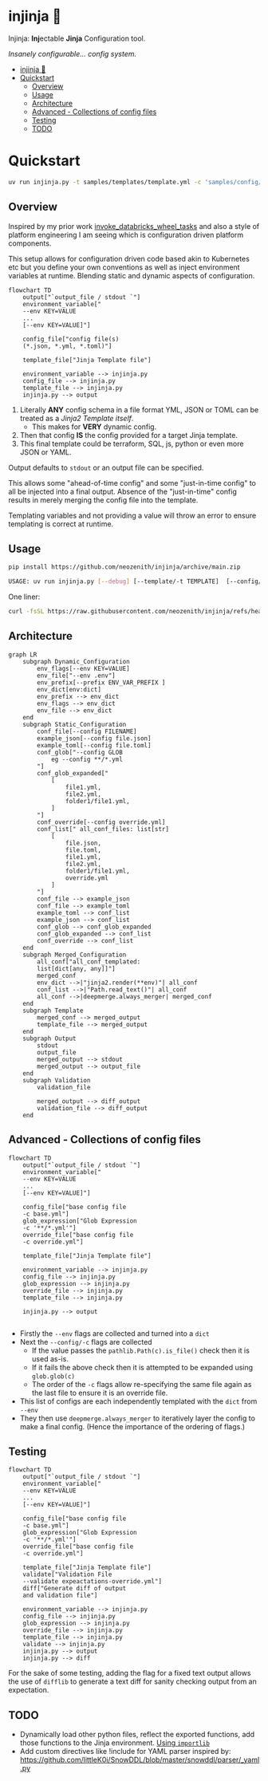 # injinja 🥷

Injinja: **Inj**ectable **Jinja** Configuration tool. 

_Insanely configurable... config system._

<!--TOC-->

- [injinja 🥷](#injinja-)
- [Quickstart](#quickstart)
  - [Overview](#overview)
  - [Usage](#usage)
  - [Architecture](#architecture)
  - [Advanced - Collections of config files](#advanced---collections-of-config-files)
  - [Testing](#testing)
  - [TODO](#todo)

<!--TOC-->

# Quickstart

```sh
uv run injinja.py -t samples/templates/template.yml -c 'samples/config/*' -e home_dir="$HOME"
```

## Overview

Inspired by my prior work [invoke_databricks_wheel_tasks](https://github.com/neozenith/invoke-databricks-wheel-tasks/blob/main/invoke_databricks_wheel_tasks/tasks.py#L81) and also a style of platform engineering I am seeing which is configuration driven platform components.

This setup allows for configuration driven code based akin to Kubernetes etc but you define your own conventions as well as inject environment variables at runtime. Blending static and dynamic aspects of configuration.

```mermaid
flowchart TD
    output["`output_file / stdout `"]
    environment_variable["
    --env KEY=VALUE
    ...
    [--env KEY=VALUE]"]

    config_file["config file(s) 
    (*.json, *.yml, *.toml)"]

    template_file["Jinja Template file"]

    environment_variable --> injinja.py
    config_file --> injinja.py
    template_file --> injinja.py
    injinja.py --> output
```


1. Literally **ANY** config schema in a file format YML, JSON or TOML can be treated as a _Jinja2 Template itself_.
    - This makes for **VERY** dynamic config.
1. Then that config **IS** the config provided for a target Jinja template.
1. This final template could be terraform, SQL, js, python or even more JSON or YAML.

Output defaults to `stdout` or an output file can be specified.

This allows some "ahead-of-time config" and some "just-in-time config" to all be injected into a final output.
Absence of the "just-in-time" config results in merely merging the config file into the template.

Templating variables and not providing a value will throw an error to ensure templating is correct at runtime.

## Usage

```sh
pip install https://github.com/neozenith/injinja/archive/main.zip
```

```sh
USAGE: uv run injinja.py [--debug] [--template/-t TEMPLATE]  [--config/-c CONFIGFILE/GLOB] [--config/-c CONFIGFILE/GLOB] [--env KEY=VALUE] [--env KEY=VALUE] [--output OUTPUTFILE] [--validate/-v VALIDATION_FILE]
```

One liner:

```sh
curl -fsSL https://raw.githubusercontent.com/neozenith/injinja/refs/heads/main/src/injinja/injinja.py | sh -c "python3 - -t template.j2 -c config.yml -e home_dir=$HOME"
```

## Architecture




```mermaid
graph LR
    subgraph Dynamic_Configuration
        env_flags[--env KEY=VALUE]
        env_file["--env .env"]
        env_prefix[--prefix ENV_VAR_PREFIX ]
        env_dict[env:dict]
        env_prefix --> env_dict
        env_flags --> env_dict
        env_file --> env_dict
    end
    subgraph Static_Configuration
        conf_file[--config FILENAME]
        example_json[--config file.json]
        example_toml[--config file.toml]
        conf_glob["--config GLOB
            eg --config **/*.yml
        "]
        conf_glob_expanded["
            [
                file1.yml,
                file2.yml,
                folder1/file1.yml,
            ]
        "]
        conf_override[--config override.yml]
        conf_list[" all_conf_files: list[str]
            [
                file.json,
                file.toml,
                file1.yml,
                file2.yml,
                folder1/file1.yml,
                override.yml
            ]
        "]
        conf_file --> example_json
        conf_file --> example_toml
        example_toml --> conf_list
        example_json --> conf_list
        conf_glob --> conf_glob_expanded
        conf_glob_expanded --> conf_list
        conf_override --> conf_list
    end
    subgraph Merged_Configuration
        all_conf["all_conf_templated: 
        list[dict[any, any]]"]
        merged_conf
        env_dict -->|"jinja2.render(**env)"| all_conf
        conf_list -->|"Path.read_text()"| all_conf
        all_conf -->|deepmerge.always_merger| merged_conf
    end
    subgraph Template
        merged_conf --> merged_output
        template_file --> merged_output
    end
    subgraph Output
        stdout
        output_file
        merged_output --> stdout
        merged_output --> output_file
    end
    subgraph Validation
        validation_file

        merged_output --> diff_output
        validation_file --> diff_output
    end

```



## Advanced - Collections of config files

```mermaid
flowchart TD
    output["`output_file / stdout `"]
    environment_variable["
    --env KEY=VALUE
    ...
    [--env KEY=VALUE]"]

    config_file["base config file 
    -c base.yml"]
    glob_expression["Glob Expression
    -c '**/*.yml'"]
    override_file["base config file 
    -c override.yml"]

    template_file["Jinja Template file"]

    environment_variable --> injinja.py
    config_file --> injinja.py
    glob_expression --> injinja.py
    override_file --> injinja.py
    template_file --> injinja.py
    
    injinja.py --> output
    
```

- Firstly the `--env` flags are collected and turned into a `dict`
- Next the `--config/-c` flags are collected
    - If the value passes the `pathlib.Path(c).is_file()` check then it is used as-is.
    - If it fails the above check then it is attempted to be expanded using `glob.glob(c)`
    - The order of the `-c` flags allow re-specifying the same file again as the last file to ensure it is an override file.
- This list of configs are each independently templated with the `dict` from `--env`
- They then use `deepmerge.always_merger` to iteratively layer the config to make a final config. (Hence the importance of the ordering of flags.)

## Testing

```mermaid
flowchart TD
    output["`output_file / stdout `"]
    environment_variable["
    --env KEY=VALUE
    ...
    [--env KEY=VALUE]"]

    config_file["base config file 
    -c base.yml"]
    glob_expression["Glob Expression
    -c '**/*.yml'"]
    override_file["base config file 
    -c override.yml"]

    template_file["Jinja Template file"]
    validate["Validation File
    --validate expeactations-override.yml"]
    diff["Generate diff of output 
    and validation file"]

    environment_variable --> injinja.py
    config_file --> injinja.py
    glob_expression --> injinja.py
    override_file --> injinja.py
    template_file --> injinja.py
    validate --> injinja.py
    injinja.py --> output
    injinja.py --> diff
```

For the sake of some testing, adding the flag for a fixed text output allows the use of `difflib` to generate a text diff for sanity checking output from an expectation.

## TODO
- Dynamically load other python files, reflect the exported functions, add those functions to the Jinja environment. [Using `importlib`](https://stackoverflow.com/a/67014346/622276)
- Add custom directives like !include for YAML parser inspired by:
https://github.com/littleK0i/SnowDDL/blob/master/snowddl/parser/_yaml.py

